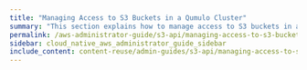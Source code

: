 ```yaml
---
title: "Managing Access to S3 Buckets in a Qumulo Cluster"
summary: "This section explains how to manage access to S3 buckets in a Qumulo cluster."
permalink: /aws-administrator-guide/s3-api/managing-access-to-s3-buckets.html
sidebar: cloud_native_aws_administrator_guide_sidebar
include_content: content-reuse/admin-guides/s3-api/managing-access-to-s3-buckets.md
---
```


